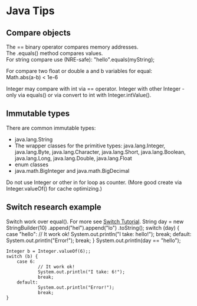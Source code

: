 # Java Tips

## Compare objects
The == binary operator compares memory addresses.  
The .equals() method compares values.  
For string compare use (NRE-safe): "hello".equals(myString);  

For compare two float or double a and b variables for equal:  
Math.abs(a-b) < 1e-6

Integer may compare with int via == operator. Integer with other Integer - only via equals() or via convert to int with Integer.intValue().

## Immutable types
There are common immutable types:
- java.lang.String
- The wrapper classes for the primitive types: java.lang.Integer, java.lang.Byte, java.lang.Character, java.lang.Short, java.lang.Boolean, java.lang.Long, java.lang.Double, java.lang.Float
- enum classes
- java.math.BigInteger and java.math.BigDecimal

Do not use Integer or other in for loop as counter. (More good create via Integer.valueOf() for cache optimizing.)

## Switch research example
Switch work over equal(). For more see [Switch Tutorial](http://docs.oracle.com/javase/tutorial/java/nutsandbolts/switch.html).
    String day = new StringBuilder(10)
                    .append("hel").append("lo")
                    .toString();
    switch (day) {
        case "hello":
                // It work ok!
                System.out.println("I take: hello!");
                break;
        default:
                System.out.println("Error!");
                break;
    }
    System.out.println(day == "hello");
    
    Integer b = Integer.valueOf(6);;
    switch (b) {
        case 6: 
                // It work ok!
                System.out.println("I take: 6!");
                break;
        default: 
                System.out.println("Error!");
                break;
    }